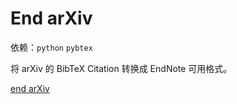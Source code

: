 # End arXiv

依赖：`python` `pybtex`

将 arXiv 的 BibTeX Citation 转换成 EndNote 可用格式。

[end arXiv](_media/endarXiv.py ':include :type=code :fragment=demo')

